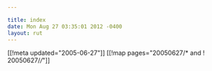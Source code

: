 ```yaml
---

title: index
date: Mon Aug 27 03:35:01 2012 -0400
layout: rut
---
```


[[!meta updated="2005-06-27"]]
[[!map pages="20050627/* and ! 20050627/*/*"]]
